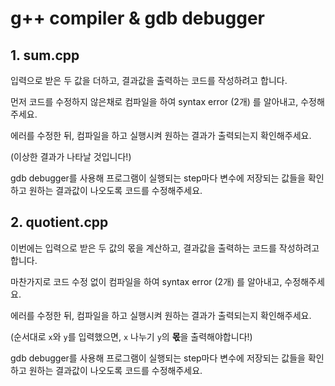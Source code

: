 # g++ compiler & gdb debugger



## 1. sum.cpp

입력으로 받은 두 값을 더하고, 결과값을 출력하는 코드를 작성하려고 합니다.

먼저 코드를 수정하지 않은채로 컴파일을 하여 syntax error (2개) 를 알아내고, 수정해주세요.

에러를 수정한 뒤, 컴파일을 하고 실행시켜 원하는 결과가 출력되는지 확인해주세요.

(이상한 결과가 나타날 것입니다!)

gdb debugger를 사용해 프로그램이 실행되는 step마다 변수에 저장되는 값들을 확인하고 원하는 결과값이 나오도록 코드를 수정해주세요.



## 2. quotient.cpp

이번에는 입력으로 받은 두 값의 몫을 계산하고, 결과값을 출력하는 코드를 작성하려고 합니다.

마찬가지로 코드 수정 없이 컴파일을 하여 syntax error (2개) 를 알아내고, 수정해주세요.

에러를 수정한 뒤, 컴파일을 하고 실행시켜 원하는 결과가 출력되는지 확인해주세요.

(순서대로 `x`와 `y`를 입력했으면, `x` 나누기 `y`의 **몫**을 출력해야합니다!)

gdb debugger를 사용해 프로그램이 실행되는 step마다 변수에 저장되는 값들을 확인하고 원하는 결과값이 나오도록 코드를 수정해주세요.
